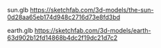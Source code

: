sun.glb
https://sketchfab.com/3d-models/the-sun-0d28aa65eb174d948c2716d73e8fd3bd

earth.glb
https://sketchfab.com/3d-models/earth-63d902b12fd14868b4dc2f19dc21d7c2